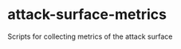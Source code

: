 attack-surface-metrics
======================

Scripts for collecting metrics of the attack surface
